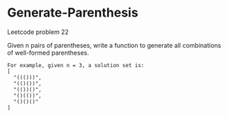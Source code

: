 # Generate-Parenthesis
Leetcode problem 22

Given n pairs of parentheses, write a function to generate all combinations of well-formed parentheses.
```
For example, given n = 3, a solution set is:
[
  "((()))",
  "(()())",  
  "(())()",
  "()(())",
  "()()()"
]
```
